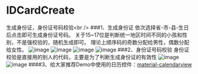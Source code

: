 # IDCardCreate
生成身份证，身份证号码校验\<br /\>
###1、生成身份证
依次选择省-市-县-生日后点击即可生成身份证号码。
关于15~17位是判断统一地区时间不同的小孩和性别，不是强校验的，随机生成即可。
理论上顺序码的奇数分配给男性，偶数分配给女性。
![image](https://github.com/leiyun1993/IDCardCreate/raw/master/image/01.jpg)
![image](https://github.com/leiyun1993/IDCardCreate/raw/master/image/02.jpg)
![image](https://github.com/leiyun1993/IDCardCreate/raw/master/image/03.jpg)
![image](https://github.com/leiyun1993/IDCardCreate/raw/master/image/04.jpg)
###2、身份证号码校验
身份证校验是直接用的别人的代码，主要是为了判断生成身份证的有效性
![image](https://github.com/leiyun1993/IDCardCreate/raw/master/image/05.jpg)
![image](https://github.com/leiyun1993/IDCardCreate/raw/master/image/06.jpg)
####3、给大家推荐Demo中使用的日历控件：[material-calendarview](https://github.com/prolificinteractive/material-calendarview)
